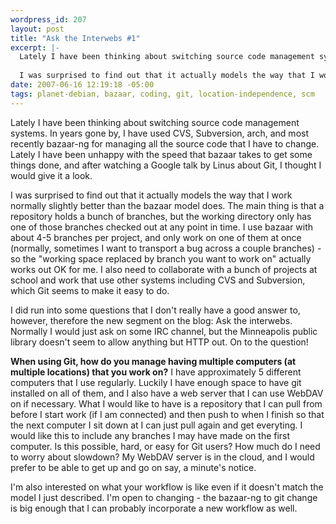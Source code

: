 ```yaml
--- 
wordpress_id: 207
layout: post
title: "Ask the Interwebs #1"
excerpt: |-
  Lately I have been thinking about switching source code management systems.  In years gone by, I have used CVS, Subversion, arch, and most recently bazaar-ng for managing all the source code that I have to change.  Lately I have been unhappy with the speed that bazaar takes to get some things done, and after watching a Google talk by Linus about Git, I thought I would give it a look.
  
  I was surprised to find out that it actually models the way that I work normally slightly better than the bazaar model does.
date: 2007-06-16 12:19:18 -05:00
tags: planet-debian, bazaar, coding, git, location-independence, scm
---
```

Lately I have been thinking about switching source code management systems.  In years gone by, I have used CVS, Subversion, arch, and most recently bazaar-ng for managing all the source code that I have to change.  Lately I have been unhappy with the speed that bazaar takes to get some things done, and after watching a Google talk by Linus about Git, I thought I would give it a look.

I was surprised to find out that it actually models the way that I work normally slightly better than the bazaar model does.   The main thing is that a repository holds a bunch of branches, but the working directory only has one of those branches checked out at any point in time.  I use bazaar with about 4-5 branches per project, and only work on one of them at once (normally, sometimes I want to transport a bug across a couple branches) - so the "working space replaced by branch you want to work on" actually works out OK for me.  I also need to collaborate with a bunch of projects at school and work that use other systems including CVS and Subversion, which Git seems to make it easy to do.

I did run into some questions that I don't really have a good answer to, however, therefore the new segment on the blog: Ask the interwebs.  Normally I would just ask on some IRC channel, but the Minneapolis public library doesn't seem to allow anything but HTTP out.  On to the question!

<strong>When using Git, how do you manage having multiple computers (at multiple locations) that you work on?</strong> I have approximately 5 different computers that I use regularly.  Luckily I have enough space to have git installed on all of them, and I also have a web server that I can use WebDAV on if necessary.   What I would like to have is a repository that I can pull from before I start work (if I am connected) and then push to when I finish so that the next computer I sit down at I can just pull again and get everyting.  I would like this to include any branches I may have made on the first computer.  Is this possible, hard, or easy for Git users?  How much do I need to worry about slowdown?  My WebDAV server is in the cloud, and I would prefer to be able to get up and go on say, a minute's notice.

I'm also interested on what your workflow is like even if it doesn't match the model I just described.  I'm open to changing - the bazaar-ng to git change is big enough that I can probably incorporate a new workflow as well.
